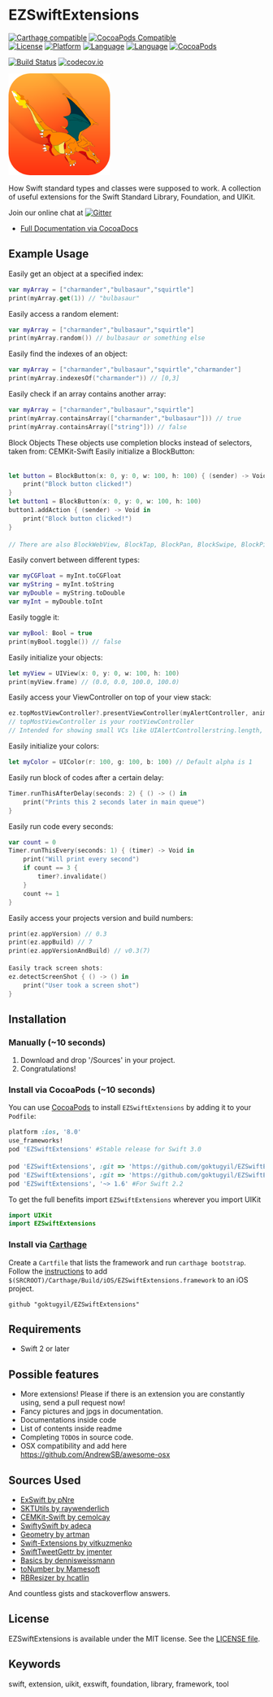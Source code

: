 # EZSwiftExtensions

[![Carthage compatible](https://img.shields.io/badge/Carthage-compatible-4BC51D.svg?style=flat)](https://github.com/Carthage/Carthage)
[![CocoaPods Compatible](https://img.shields.io/cocoapods/v/EZSwiftExtensions.svg)](https://img.shields.io/cocoapods/v/EZSwiftExtensions.svg)  
[![License](https://img.shields.io/cocoapods/l/EZSwiftExtensions.svg?style=flat)](https://cocoapods.org/pods/EZSwiftExtensions)
[![Platform](https://img.shields.io/cocoapods/p/EZSwiftExtensions.svg?style=flat)](http://cocoapods.org/pods/EZSwiftExtensions)
[![Language](https://img.shields.io/badge/swift-3.0-orange.svg)](http://swift.org)
[![Language](https://img.shields.io/badge/swift-2.3-orange.svg)](http://swift.org)
 [![CocoaPods](https://img.shields.io/cocoapods/dm/EZSwiftExtensions.svg)](https://cocoapods.org/pods/EZSwiftExtensions)

[![Build Status](https://travis-ci.org/goktugyil/EZSwiftExtensions.svg?branch=master)](https://travis-ci.org/goktugyil/EZSwiftExtensions)
[![codecov.io](https://codecov.io/gh/goktugyil/EZSwiftExtensions/branch/master/graphs/badge.svg)](https://codecov.io/gh/goktugyil/EZSwiftExtensions/branch/master)

<img src="charizard.png" width="200">

How Swift standard types and classes were supposed to work. A collection of useful extensions for the Swift Standard Library, Foundation, and UIKit.

Join our online chat at [![Gitter](https://badges.gitter.im/gitterHQ/gitter.svg)](https://gitter.im/EZSwiftExtensions/Lobby)
- [Full Documentation via CocoaDocs](http://cocoadocs.org/docsets/EZSwiftExtensions/)

## Example Usage

Easily get an object at a specified index:
``` swift
var myArray = ["charmander","bulbasaur","squirtle"]
print(myArray.get(1)) // "bulbasaur"
```
Easily access a random element:

``` swift
var myArray = ["charmander","bulbasaur","squirtle"]
print(myArray.random()) // bulbasaur or something else
```

Easily find the indexes of an object:
``` swift
var myArray = ["charmander","bulbasaur","squirtle","charmander"]
print(myArray.indexesOf("charmander")) // [0,3]
```
Easily check if an array contains another array:
``` swift
var myArray = ["charmander","bulbasaur","squirtle"]
print(myArray.containsArray(["charmander","bulbasaur"])) // true
print(myArray.containsArray(["string"])) // false
```
Block Objects
These objects use completion blocks instead of selectors, taken from: CEMKit-Swift
Easily initialize a BlockButton:
``` swift

let button = BlockButton(x: 0, y: 0, w: 100, h: 100) { (sender) -> Void in
    print("Block button clicked!")
}
let button1 = BlockButton(x: 0, y: 0, w: 100, h: 100)
button1.addAction { (sender) -> Void in
    print("Block button clicked!")
}

// There are also BlockWebView, BlockTap, BlockPan, BlockSwipe, BlockPinch, BlockLongPress
```

Easily convert between different types:
``` swift
var myCGFloat = myInt.toCGFloat
var myString = myInt.toString
var myDouble = myString.toDouble
var myInt = myDouble.toInt
```
Easily toggle it:
``` swift
var myBool: Bool = true
print(myBool.toggle()) // false
```
Easily initialize your objects:
``` swift
let myView = UIView(x: 0, y: 0, w: 100, h: 100)
print(myView.frame) // (0.0, 0.0, 100.0, 100.0)
```
Easily access your ViewController on top of your view stack:
``` swift
ez.topMostViewController?.presentViewController(myAlertController, animated: true, completion: nil)
// topMostViewController is your rootViewController
// Intended for showing small VCs like UIAlertControllerstring.length, string.capitalizefirst, string.trim, string.isemail, 
```
Easily initialize your colors:
``` swift
let myColor = UIColor(r: 100, g: 100, b: 100) // Default alpha is 1
```
Easily run block of codes after a certain delay:
``` swift
Timer.runThisAfterDelay(seconds: 2) { () -> () in
    print("Prints this 2 seconds later in main queue")
}
```
Easily run code every seconds:
``` swift
var count = 0
Timer.runThisEvery(seconds: 1) { (timer) -> Void in
    print("Will print every second")
    if count == 3 {
        timer?.invalidate()
    }
    count += 1
}
```
Easily access your projects version and build numbers:
``` swift
print(ez.appVersion) // 0.3
print(ez.appBuild) // 7
print(ez.appVersionAndBuild) // v0.3(7)

Easily track screen shots:
ez.detectScreenShot { () -> () in
    print("User took a screen shot")
}
```

## Installation

### Manually (~10 seconds)

1. Download and drop '/Sources' in your project.  
2. Congratulations!  

### Install via CocoaPods (~10 seconds)

You can use [CocoaPods](http://cocoapods.org/) to install `EZSwiftExtensions` by adding it to your `Podfile`:

```ruby
platform :ios, '8.0'
use_frameworks!
pod 'EZSwiftExtensions' #Stable release for Swift 3.0

pod 'EZSwiftExtensions', :git => 'https://github.com/goktugyil/EZSwiftExtensions.git' #Latest release for Swift 3.0
pod 'EZSwiftExtensions', :git => 'https://github.com/goktugyil/EZSwiftExtensions.git', :branch => 'Swift2.3' #For Swift 2.3
pod 'EZSwiftExtensions', '~> 1.6' #For Swift 2.2
```

To get the full benefits import `EZSwiftExtensions` wherever you import UIKit

``` swift
import UIKit
import EZSwiftExtensions
```

### Install via [Carthage](https://github.com/Carthage/Carthage)

Create a `Cartfile` that lists the framework and run `carthage bootstrap`. Follow the [instructions](https://github.com/Carthage/Carthage#if-youre-building-for-ios) to add `$(SRCROOT)/Carthage/Build/iOS/EZSwiftExtensions.framework` to an iOS project.

```
github "goktugyil/EZSwiftExtensions"
```

## Requirements

- Swift 2 or later

## Possible features

- More extensions! Please if there is an extension you are constantly using, send a pull request now!
- Fancy pictures and jpgs in documentation.
- Documentations inside code 
- List of contents inside readme
- Completing `TODO`s in source code.
- OSX compatibility and add here https://github.com/AndrewSB/awesome-osx

## Sources Used

- [ExSwift by pNre](https://github.com/pNre/ExSwift)
- [SKTUtils by raywenderlich](https://github.com/raywenderlich/SKTUtils)
- [CEMKit-Swift by cemolcay](https://github.com/cemolcay/CEMKit-Swift)
- [SwiftySwift by adeca](https://github.com/adeca/SwiftySwift)
- [Geometry by artman](https://github.com/artman/Geometry)
- [Swift-Extensions by vitkuzmenko](https://github.com/vitkuzmenko/Swift-Extensions)
- [SwiftTweetGettr by jmenter](https://github.com/jmenter/SwiftTweetGettr)
- [Basics by dennisweissmann](https://github.com/dennisweissmann/DeviceKit)
- [toNumber by Mamesoft](https://github.com/Mamesoft/toNumber)
- [RBResizer by hcatlin](https://gist.github.com/hcatlin/180e81cd961573e3c54d)

And countless gists and stackoverflow answers.

## License
EZSwiftExtensions is available under the MIT license. See the [LICENSE file](https://github.com/goktugyil/EZSwiftExtensions/blob/master/LICENSE).

## Keywords
swift, extension, uikit, exswift, foundation, library, framework, tool

